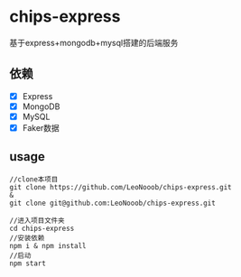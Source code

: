# chips-express

基于express+mongodb+mysql搭建的后端服务



## 依赖

- [x] Express
- [x] MongoDB
- [x] MySQL
- [x] Faker数据

## usage

```shell
//clone本项目
git clone https://github.com/LeoNooob/chips-express.git
&
git clone git@github.com:LeoNooob/chips-express.git

//进入项目文件夹
cd chips-express
//安装依赖
npm i & npm install
//启动
npm start
```

